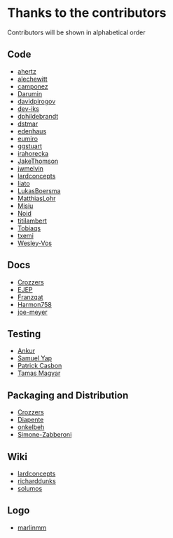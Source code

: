 Thanks to the contributors
==========================

Contributors will be shown in alphabetical order

Code
----
  * [ahertz](https://github.com/ahertz)
  * [alechewitt](https://github.com/alechewitt)
  * [camponez](https://github.com/camponez)
  * [Darumin](https://github.com/Darumin)
  * [davidpirogov](https://github.com/davidpirogov)
  * [dev-iks](https://github.com/dev-iks)
  * [dphildebrandt](https://github.com/dphildebrandt)
  * [dstmar](https://github.com/dstmar)
  * [edenhaus](https://github.com/edenhaus)
  * [eumiro](https://github.com/eumiro)
  * [ggstuart](https://github.com/ggstuart)
  * [irahorecka](https://github.com/irahorecka)
  * [JakeThomson](https://github.com/jakethomson)
  * [jwmelvin](https://github.com/jwmelvin)
  * [lardconcepts](https://github.com/lardconcepts)
  * [liato](https://github.com/liato)
  * [LukasBoersma](https://github.com/LukasBoersma)
  * [MatthiasLohr](https://github.com/MatthiasLohr)  
  * [Misiu](https://github.com/Misiu)
  * [Noid](https://github.com/n0id)
  * [titilambert](https://github.com/titilambert)
  * [Tobiaqs](https://github.com/Tobiaqs)
  * [txemi](https://github.com/txemi)
  * [Wesley-Vos](https://github.com/Wesley-Vos)

Docs
----
  * [Crozzers](https://github.com/Crozzers)
  * [EJEP](https://github.com/EJEP)
  * [Franzqat](https://github.com/franzqat)
  * [Harmon758](https://github.com/Harmon758)
  * [joe-meyer](https://github.com/joe-meyer)

Testing
-------
  * [Ankur](https://github.com/Ankuraxz)
  * [Samuel Yap](https://github.com/samuelyap)
  * [Patrick Casbon](https://github.com/patcas)
  * [Tamas Magyar](https://github.com/tamasmagyar)

Packaging and Distribution
--------------------------
  * [Crozzers](https://github.com/Crozzers)
  * [Diapente](https://github.com/Diapente)
  * [onkelbeh](https://github.com/onkelbeh)
  * [Simone-Zabberoni](https://github.com/Simone-Zabberoni)

Wiki
----
  * [lardconcepts](https://github.com/lardconcepts)
  * [richarddunks](https://github.com/richarddunks)
  * [solumos](https://github.com/solumos)

Logo
----
  * [marlinmm](https://github.com/marlinmm)
